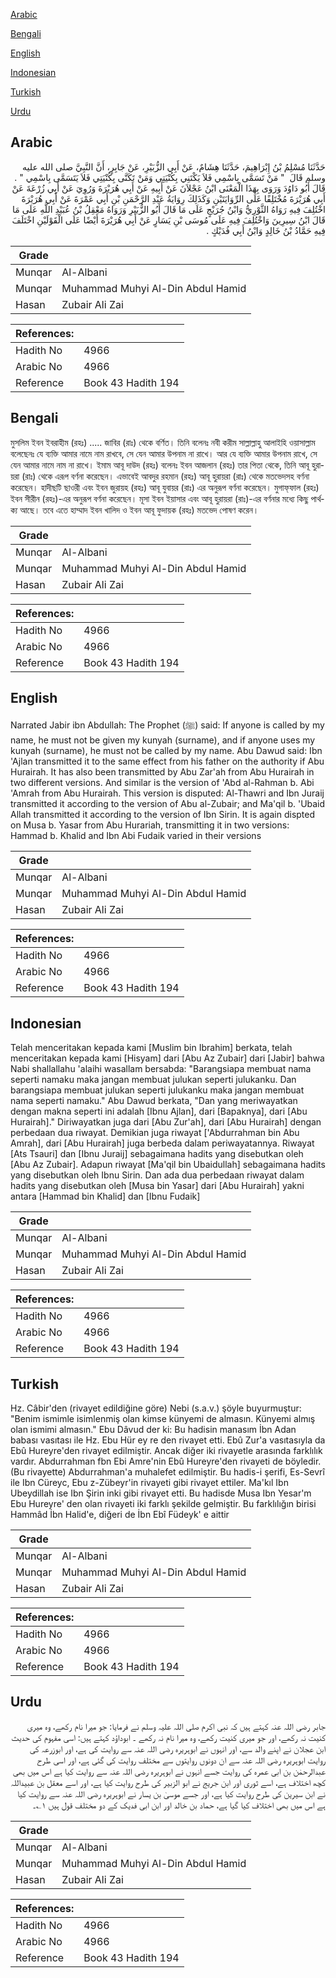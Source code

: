 [Arabic](#arabic)

[Bengali](#bengali)

[English](#english)

[Indonesian](#indonesian)

[Turkish](#turkish)

[Urdu](#urdu)

## Arabic


<div dir="rtl" lang="ar" style={{fontSize:'larger',backgroundColor:'#f8f9fa',padding:20}}>
حَدَّثَنَا مُسْلِمُ بْنُ إِبْرَاهِيمَ، حَدَّثَنَا هِشَامٌ، عَنْ أَبِي الزُّبَيْرِ، عَنْ جَابِرٍ، أَنَّ النَّبِيَّ صلى الله عليه وسلم قَالَ ‏ "‏ مَنْ تَسَمَّى بِاسْمِي فَلاَ يَكْتَنِي بِكُنْيَتِي وَمَنْ تَكَنَّى بِكُنْيَتِي فَلاَ يَتَسَمَّى بِاسْمِي ‏"‏ ‏.‏ قَالَ أَبُو دَاوُدَ وَرَوَى بِهَذَا الْمَعْنَى ابْنُ عَجْلاَنَ عَنْ أَبِيهِ عَنْ أَبِي هُرَيْرَةَ وَرُوِيَ عَنْ أَبِي زُرْعَةَ عَنْ أَبِي هُرَيْرَةَ مُخْتَلِفًا عَلَى الرِّوَايَتَيْنِ وَكَذَلِكَ رِوَايَةُ عَبْدِ الرَّحْمَنِ بْنِ أَبِي عَمْرَةَ عَنْ أَبِي هُرَيْرَةَ اخْتُلِفَ فِيهِ رَوَاهُ الثَّوْرِيُّ وَابْنُ جُرَيْجٍ عَلَى مَا قَالَ أَبُو الزُّبَيْرِ وَرَوَاهُ مَعْقِلُ بْنُ عُبَيْدِ اللَّهِ عَلَى مَا قَالَ ابْنُ سِيرِينَ وَاخْتُلِفَ فِيهِ عَلَى مُوسَى بْنِ يَسَارٍ عَنْ أَبِي هُرَيْرَةَ أَيْضًا عَلَى الْقَوْلَيْنِ اخْتَلَفَ فِيهِ حَمَّادُ بْنُ خَالِدٍ وَابْنُ أَبِي فُدَيْكٍ ‏.‏
</div>
<div style={{backgroundColor:'#f8f9fa',padding:20, marginBottom: 10}}><table> <thead> <tr> <th>Grade</th> <th></th> </tr> </thead> <tbody> <tr><td>Munqar</td><td>Al-Albani</td></tr><tr><td>Munqar</td><td>Muhammad Muhyi Al-Din Abdul Hamid</td></tr><tr><td>Hasan</td><td>Zubair Ali Zai</td></tr></tbody></table><table> <thead> <tr> <th>References:</th> <th></th> </tr> </thead> <tbody><tr><td>Hadith No</td><td>4966</td></tr><tr><td>Arabic No</td><td>4966</td></tr><tr><td>Reference</td><td>Book 43 Hadith 194</td></tr></tbody></table></div>

## Bengali


<div dir="ltr" lang="bn" style={{fontSize:'larger',backgroundColor:'#f8f9fa',padding:20}}>
মুসলিম ইবন ইবরাহীম (রহঃ) ..... জাবির (রাঃ) থেকে বর্ণিত। তিনি বলেনঃ নবী করীম সাল্লাল্লাহু আলাইহি ওয়াসাল্লাম বলেছেনঃ যে ব্যক্তি আমার নামে নাম রাখবে, সে যেন আমার উপনাম না রাখে। আর যে ব্যক্তি আমার উপনাম রাখে, সে যেন আমার নামে নাম না রাখে। ইমাম আবূ দাউদ (রহঃ) বলেনঃ ইবন আজলান (রহঃ) তার পিতা থেকে, তিনি আবূ হুরায়রা (রাঃ) থেকে এরূপ বর্ণনা করেছেন। এভাবেই আবদুর রহমান (রহঃ) আবূ হুরায়রা (রাঃ) থেকে মতভেদসহ বর্ণনা করেছেন। হাদীছটি ছাওরী এবং ইবন জুরায়হ (রহঃ) আবূ যুবায়র (রাঃ) এর অনুরূপ বর্ণনা করেছেন। মুগাফ্‌ফাল (রহঃ) ইবন সীরীন (রহঃ)-এর অনুরূপ বর্ণনা করেছেন। মূসা ইবন ইয়াসার এবং আবূ হুরায়রা (রাঃ)-এর বর্ণনার মধ্যে কিছু পার্থক্য আছে। তবে এতে হাম্মাদ ইবন খালিদ ও ইবন আবূ ফুদায়ক (রহঃ) মতভেদ পোষণ করেন।
</div>
<div style={{backgroundColor:'#f8f9fa',padding:20, marginBottom: 10}}><table> <thead> <tr> <th>Grade</th> <th></th> </tr> </thead> <tbody> <tr><td>Munqar</td><td>Al-Albani</td></tr><tr><td>Munqar</td><td>Muhammad Muhyi Al-Din Abdul Hamid</td></tr><tr><td>Hasan</td><td>Zubair Ali Zai</td></tr></tbody></table><table> <thead> <tr> <th>References:</th> <th></th> </tr> </thead> <tbody><tr><td>Hadith No</td><td>4966</td></tr><tr><td>Arabic No</td><td>4966</td></tr><tr><td>Reference</td><td>Book 43 Hadith 194</td></tr></tbody></table></div>

## English


<div dir="ltr" lang="en" style={{fontSize:'larger',backgroundColor:'#f8f9fa',padding:20}}>
Narrated Jabir ibn Abdullah: The Prophet (ﷺ) said: If anyone is called by my name, he must not be given my kunyah (surname), and if anyone uses my kunyah (surname), he must not be called by my name. Abu Dawud said: Ibn 'Ajlan transmitted it to the same effect from his father on the authority if Abu Hurairah. It has also been transmitted by Abu Zar'ah from Abu Hurairah in two different versions. And similar is the version of 'Abd al-Rahman b. Abi 'Amrah from Abu Hurairah. This version is disputed: Al-Thawri and Ibn Juraij transmitted it according to the version of Abu al-Zubair; and Ma'qil b. 'Ubaid Allah transmitted it according to the version of Ibn Sirin. It is again dispted on Musa b. Yasar from Abu Hurariah, transmitting it in two versions: Hammad b. Khalid and Ibn Abi Fudaik varied in their versions
</div>
<div style={{backgroundColor:'#f8f9fa',padding:20, marginBottom: 10}}><table> <thead> <tr> <th>Grade</th> <th></th> </tr> </thead> <tbody> <tr><td>Munqar</td><td>Al-Albani</td></tr><tr><td>Munqar</td><td>Muhammad Muhyi Al-Din Abdul Hamid</td></tr><tr><td>Hasan</td><td>Zubair Ali Zai</td></tr></tbody></table><table> <thead> <tr> <th>References:</th> <th></th> </tr> </thead> <tbody><tr><td>Hadith No</td><td>4966</td></tr><tr><td>Arabic No</td><td>4966</td></tr><tr><td>Reference</td><td>Book 43 Hadith 194</td></tr></tbody></table></div>

## Indonesian


<div dir="ltr" lang="id" style={{fontSize:'larger',backgroundColor:'#f8f9fa',padding:20}}>
Telah menceritakan kepada kami [Muslim bin Ibrahim] berkata, telah menceritakan kepada kami [Hisyam] dari [Abu Az Zubair] dari [Jabir] bahwa Nabi shallallahu 'alaihi wasallam bersabda: "Barangsiapa membuat nama seperti namaku maka jangan membuat julukan seperti julukanku. Dan barangsiapa membuat julukan seperti julukanku maka jangan membuat nama seperti namaku." Abu Dawud berkata, "Dan yang meriwayatkan dengan makna seperti ini adalah [Ibnu Ajlan], dari [Bapaknya], dari [Abu Hurairah]." Diriwayatkan juga dari [Abu Zur'ah], dari [Abu Hurairah] dengan perbedaan dua riwayat. Demikian juga riwayat ['Abdurrahman bin Abu Amrah], dari [Abu Hurairah] juga berbeda dalam periwayatannya. Riwayat [Ats Tsauri] dan [Ibnu Juraij] sebagaimana hadits yang disebutkan oleh [Abu Az Zubair]. Adapun riwayat [Ma'qil bin Ubaidullah] sebagaimana hadits yang disebutkan oleh Ibnu Sirin. Dan ada dua perbedaan riwayat dalam hadits yang disebutkan oleh [Musa bin Yasar] dari [Abu Hurairah] yakni antara [Hammad bin Khalid] dan [Ibnu Fudaik]
</div>
<div style={{backgroundColor:'#f8f9fa',padding:20, marginBottom: 10}}><table> <thead> <tr> <th>Grade</th> <th></th> </tr> </thead> <tbody> <tr><td>Munqar</td><td>Al-Albani</td></tr><tr><td>Munqar</td><td>Muhammad Muhyi Al-Din Abdul Hamid</td></tr><tr><td>Hasan</td><td>Zubair Ali Zai</td></tr></tbody></table><table> <thead> <tr> <th>References:</th> <th></th> </tr> </thead> <tbody><tr><td>Hadith No</td><td>4966</td></tr><tr><td>Arabic No</td><td>4966</td></tr><tr><td>Reference</td><td>Book 43 Hadith 194</td></tr></tbody></table></div>

## Turkish


<div dir="ltr" lang="tr" style={{fontSize:'larger',backgroundColor:'#f8f9fa',padding:20}}>
Hz. Câbir'den (rivayet edildiğine göre) Nebi (s.a.v.) şöyle buyurmuştur: "Benim ismimle isimlenmiş olan kimse künyemi de almasın. Künyemi almış olan ismimi almasın." Ebu Dâvud der ki: Bu hadisin manasım İbn Adan babası vasıtası ile Hz. Ebu Hür ey re den rivayet etti. Ebû Zur'a vasıtasıyla da Ebû Hureyre'den rivayet edilmiştir. Ancak diğer iki rivayetle arasında farklı­lık vardır. Abdurrahman fbn Ebi Amre'nin Ebû Hureyre'den rivayeti de böyledir. (Bu rivayette) Abdurrahman'a muhalefet edilmiştir. Bu hadis-i şerifi, Es-Sevrî ile Ibn Cüreyc, Ebu z-Zübeyr'in rivayeti gi­bi rivayet ettiler. Ma'kıl Ibn Ubeydillah ise Ibn Şirin inki gibi rivayet et­ti. Bu hadisde Musa Ibn Yesar'm Ebu Hureyre' den olan rivayeti iki fark­lı şekilde gelmiştir. Bu farklılığın birisi Hammâd İbn Halid'e, diğeri de İbn Ebî Füdeyk' e aittir
</div>
<div style={{backgroundColor:'#f8f9fa',padding:20, marginBottom: 10}}><table> <thead> <tr> <th>Grade</th> <th></th> </tr> </thead> <tbody> <tr><td>Munqar</td><td>Al-Albani</td></tr><tr><td>Munqar</td><td>Muhammad Muhyi Al-Din Abdul Hamid</td></tr><tr><td>Hasan</td><td>Zubair Ali Zai</td></tr></tbody></table><table> <thead> <tr> <th>References:</th> <th></th> </tr> </thead> <tbody><tr><td>Hadith No</td><td>4966</td></tr><tr><td>Arabic No</td><td>4966</td></tr><tr><td>Reference</td><td>Book 43 Hadith 194</td></tr></tbody></table></div>

## Urdu


<div dir="rtl" lang="ur" style={{fontSize:'larger',backgroundColor:'#f8f9fa',padding:20}}>
جابر رضی اللہ عنہ کہتے ہیں کہ نبی اکرم صلی اللہ علیہ وسلم نے فرمایا: جو میرا نام رکھے، وہ میری کنیت نہ رکھے، اور جو میری کنیت رکھے، وہ میرا نام نہ رکھے ۔ ابوداؤد کہتے ہیں: اسی مفہوم کی حدیث ابن عجلان نے اپنے والد سے، اور انہوں نے ابوہریرہ رضی اللہ عنہ سے روایت کی ہے، اور ابوزرعہ کی روایت ابوہریرہ رضی اللہ عنہ سے ان دونوں روایتوں سے مختلف روایت کی گئی ہے، اور اسی طرح عبدالرحمٰن بن ابی عمرہ کی روایت جسے انہوں نے ابوہریرہ رضی اللہ عنہ سے روایت کیا ہے اس میں بھی کچھ اختلاف ہے، اسے ثوری اور ابن جریج نے ابو الزبیر کی طرح روایت کیا ہے، اور اسے معقل بن عبیداللہ نے ابن سیرین کی طرح روایت کیا ہے، اور جسے موسیٰ بن یسار نے ابوہریرہ رضی اللہ عنہ سے روایت کیا ہے اس میں بھی اختلاف کیا گیا ہے، حماد بن خالد اور ابن ابی فدیک کے دو مختلف قول ہیں ۱؎۔
</div>
<div style={{backgroundColor:'#f8f9fa',padding:20, marginBottom: 10}}><table> <thead> <tr> <th>Grade</th> <th></th> </tr> </thead> <tbody> <tr><td>Munqar</td><td>Al-Albani</td></tr><tr><td>Munqar</td><td>Muhammad Muhyi Al-Din Abdul Hamid</td></tr><tr><td>Hasan</td><td>Zubair Ali Zai</td></tr></tbody></table><table> <thead> <tr> <th>References:</th> <th></th> </tr> </thead> <tbody><tr><td>Hadith No</td><td>4966</td></tr><tr><td>Arabic No</td><td>4966</td></tr><tr><td>Reference</td><td>Book 43 Hadith 194</td></tr></tbody></table></div>